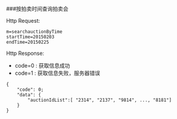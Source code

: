 ###按拍卖时间查询拍卖会

Http Request: 

```
m=searchauctionByTime
startTime=20150203
endTime=20150225

```
Http Response:
 
- code=0 : 获取信息成功
- code=1 : 获取信息失败，服务器错误

``` 
{ 
    "code": 0;
    "data": {
    	"auctionIdList":[ "2314", "2137", "9814", ..., "8181"]
    }
}
```